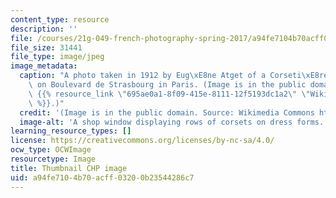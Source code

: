```yaml
---
content_type: resource
description: ''
file: /courses/21g-049-french-photography-spring-2017/a94fe7104b70acff03200b23544286c7_21G-049S17-th.jpg
file_size: 31441
file_type: image/jpeg
image_metadata:
  caption: "A photo taken in 1912 by Eug\xE8ne Atget of a Corseti\xE8re shop window\
    \ on Boulevard de Strasbourg in Paris. (Image is in the public domain. Source:\
    \ {{% resource_link \"695ae0a1-8f09-415e-8111-12f5193dc1a2\" \"Wikimedia Commons\"\
    \ %}}.)"
  credit: '(Image is in the public domain. Source: Wikimedia Commons https://commons.wikimedia.org/wiki/File:Eug%C3%A8ne\_Atget,\_Boulevard\_de\_Strasbourg,\_Corsets,\_Paris,\_1912.jpg.)'
  image-alt: 'A shop window displaying rows of corsets on dress forms. '
learning_resource_types: []
license: https://creativecommons.org/licenses/by-nc-sa/4.0/
ocw_type: OCWImage
resourcetype: Image
title: Thumbnail CHP image
uid: a94fe710-4b70-acff-0320-0b23544286c7
---
```

